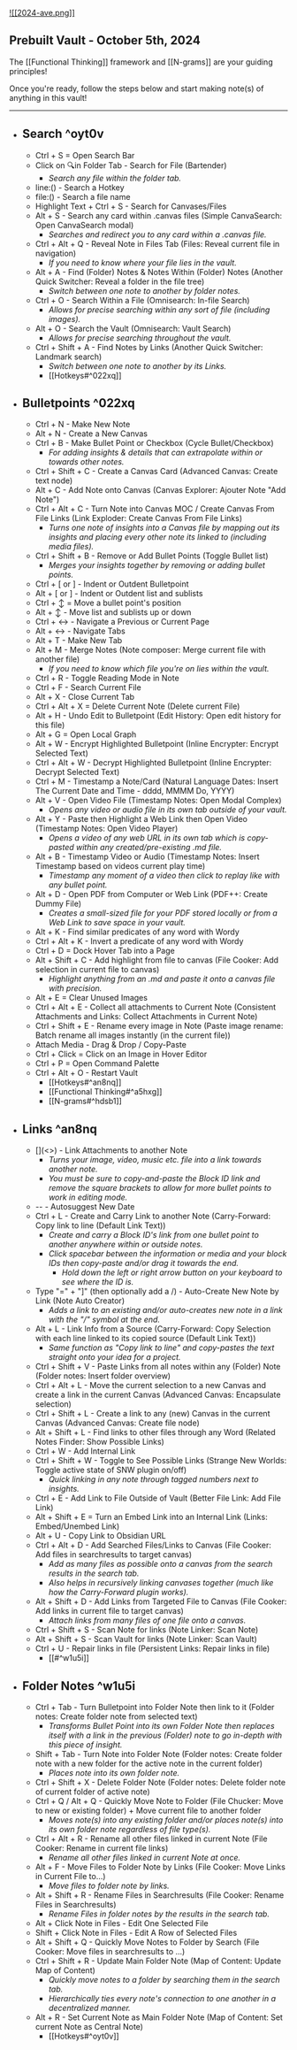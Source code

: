 [![[2024-ave.png]]](<Hotkeys.canvas>)
## Prebuilt Vault - October 5th, 2024

The [[Functional Thinking]] framework and [[N-grams]] are your guiding principles!

Once you're ready, follow the steps below and start making note(s) of anything in this vault!

----

- ## Search ^oyt0v
	- Ctrl + S = Open Search Bar
	- Click on 🔍in Folder Tab - Search for File (Bartender)
		- *Search any file within the folder tab.*
	- line:() - Search a Hotkey
	- file:() - Search a file name
	- Highlight Text + Ctrl + S - Search for Canvases/Files
	- Alt + S - Search any card within .canvas files (Simple CanvaSearch: Open CanvaSearch modal)
		- *Searches and redirect you to any card within a .canvas file.* 
	- Ctrl + Alt + Q - Reveal Note in Files Tab (Files: Reveal current file in navigation)
		- *If you need to know where your file lies in the vault.*
	- Alt + A - Find (Folder) Notes & Notes Within (Folder) Notes (Another Quick Switcher: Reveal a folder in the file tree)
		- *Switch between one note to another by folder notes.*
	- Ctrl + O - Search Within a File (Omnisearch: In-file Search)
		- *Allows for precise searching within any sort of file (including images).*
	- Alt + O - Search the Vault (Omnisearch: Vault Search)
		- *Allows for precise searching throughout the vault.*
	- Ctrl + Shift + A - Find Notes by Links (Another Quick Switcher: Landmark search)
		- *Switch between one note to another by its Links.*
		- [[Hotkeys#^022xq]]

- ## Bulletpoints ^022xq
	- Ctrl + N - Make New Note
	- Alt + N - Create a New Canvas
	- Ctrl + B - Make Bullet Point or Checkbox (Cycle Bullet/Checkbox)
		- *For adding insights & details that can extrapolate within or towards other notes.*
	- Ctrl + Shift + C - Create a Canvas Card (Advanced Canvas: Create text node)
	- Alt + C - Add Note onto Canvas (Canvas Explorer: Ajouter Note "Add Note")
	- Ctrl + Alt + C - Turn Note into Canvas MOC / Create Canvas From File Links (Link Exploder: Create Canvas From File Links)
		- *Turns one note of insights into a Canvas file by mapping out its insights and placing every other note its linked to (including media files).*
	- Ctrl + Shift + B - Remove or Add Bullet Points (Toggle Bullet list)
		- *Merges your insights together by removing or adding bullet points.*
	- Ctrl + [ or ] - Indent or Outdent Bulletpoint
	- Alt + [ or ] - Indent or Outdent list and sublists
	- Ctrl + ↕ = Move a bullet point's position
	- Alt + ↕ - Move list and sublists up or down
	- Ctrl + ↔ - Navigate a Previous or Current Page
	- Alt + ↔ - Navigate Tabs
	- Alt + T - Make New Tab
	- Alt + M - Merge Notes (Note composer: Merge current file with another file)
		- *If you need to know which file you're on lies within the vault.*
	- Ctrl + R - Toggle Reading Mode in Note
	- Ctrl + F - Search Current File
	- Alt + X - Close Current Tab
	- Ctrl + Alt + X = Delete Current Note (Delete current File)
	- Alt + H - Undo Edit to Bulletpoint (Edit History: Open edit history for this file)
	- Alt + G = Open Local Graph
	- Alt + W - Encrypt Highlighted Bulletpoint (Inline Encrypter: Encrypt Selected Text)
	- Ctrl + Alt + W - Decrypt Highlighted Bulletpoint (Inline Encrypter: Decrypt Selected Text)
	- Ctrl + M - Timestamp a Note/Card (Natural Language Dates: Insert The Current Date and Time - dddd, MMMM Do, YYYY)
	- Alt + V - Open Video File (Timestamp Notes: Open Modal Complex)
		- *Opens any video or audio file in its own tab outside of your vault.*
	- Alt + Y - Paste then Highlight a Web Link then Open Video (Timestamp Notes: Open Video Player)
		- *Opens a video of any web URL in its own tab which is copy-pasted within any created/pre-existing .md file.*
	- Alt + B - Timestamp Video or Audio (Timestamp Notes: Insert Timestamp based on videos current play time)
		- *Timestamp any moment of a video then click to replay like with any bullet point.*
	- Alt + D - Open PDF from Computer or Web Link (PDF++: Create Dummy File)
		- *Creates a small-sized file for your PDF stored locally or from a Web Link to save space in your vault.*
	- Alt + K - Find similar predicates of any word with Wordy
	- Ctrl + Alt + K - Invert a predicate of any word with Wordy
	- Ctrl + D = Dock Hover Tab into a Page
	- Alt + Shift + C - Add highlight from file to canvas (File Cooker: Add selection in current file to canvas)
		- *Highlight anything from an .md and paste it onto a canvas file with precision.*
	- Alt + E = Clear Unused Images
	- Ctrl + Alt + E - Collect all attachments to Current Note (Consistent Attachments and Links: Collect Attachments in Current Note)
	- Ctrl + Shift + E - Rename every image in Note (Paste image rename: Batch rename all images instantly (in the current file))
	- Attach Media - Drag & Drop / Copy-Paste
	- Ctrl + Click = Click on an Image in Hover Editor
	- Ctrl + P = Open Command Palette
	- Ctrl + Alt + O - Restart Vault
		- [[Hotkeys#^an8nq]]
		- [[Functional Thinking#^a5hxg]]
		- [[N-grams#^hdsb1]]
- ## Links ^an8nq
	- []\(<>) - Link Attachments to another Note
		- *Turns your image, video, music etc. file into a link towards another note.*
		- *You must be sure to copy-and-paste the Block ID link and remove the square brackets to allow for more bullet points to work in editing mode.*
	- -- - Autosuggest New Date
	- Ctrl + L - Create and Carry Link to another Note (Carry-Forward: Copy link to line (Default Link Text))
		- *Create and carry a Block ID's link from one bullet point to another anywhere within or outside notes.*
		- *Click spacebar between the information or media and your block IDs then copy-paste and/or drag it towards the end.*
			- *Hold down the left or right arrow button on your keyboard to see where the ID is.*
	- Type "=" + "]" (then optionally add a /) - Auto-Create New Note by Link (Note Auto Creator)
		- *Adds a link to an existing and/or auto-creates new note in a link with the "/" symbol at the end.*
	- Alt + L - Link Info from a Source (Carry-Forward: Copy Selection with each line linked to its copied source (Default Link Text))
		- *Same function as "Copy link to line" and copy-pastes the text straight onto your idea for a project.*
	- Ctrl + Shift + V - Paste Links from all notes within any (Folder) Note (Folder notes: Insert folder overview)
	- Ctrl + Alt + L - Move the current selection to a new Canvas and create a link in the current Canvas (Advanced Canvas: Encapsulate selection)
	- Ctrl + Shift + L - Create a link to any (new) Canvas in the current Canvas (Advanced Canvas: Create file node)
	- Alt + Shift + L - Find links to other files through any Word (Related Notes Finder: Show Possible Links)
	- Ctrl + W - Add Internal Link
	- Ctrl + Shift + W - Toggle to See Possible Links (Strange New Worlds: Toggle active state of SNW plugin on/off)
		- *Quick linking in any note through tagged numbers next to insights.*
	- Ctrl + E - Add Link to File Outside of Vault (Better File Link: Add File Link)
	- Alt + Shift + E = Turn an Embed Link into an Internal Link (Links: Embed/Unembed Link)
	- Alt + U - Copy Link to Obsidian URL
	- Ctrl + Alt + D - Add Searched Files/Links to Canvas (File Cooker: Add files in searchresults to target canvas)
		- *Add as many files as possible onto a canvas from the search results in the search tab.*
		- *Also helps in recursively linking canvases together (much like how the Carry-Forward plugin works).*
	- Alt + Shift + D - Add Links from Targeted File to Canvas (File Cooker: Add links in current file to target canvas)
		- *Attach links from many files of one file onto a canvas.*
	- Ctrl + Shift + S - Scan Note for links (Note Linker: Scan Note)
	- Alt + Shift + S - Scan Vault for links (Note Linker: Scan Vault)
	- Ctrl + U - Repair links in file (Persistent Links: Repair links in file)
		- [[#^w1u5i]]
- ## Folder Notes ^w1u5i
	- Ctrl + Tab - Turn Bulletpoint into Folder Note then link to it (Folder notes: Create folder note from selected text)
		- *Transforms Bullet Point into its own Folder Note then replaces itself with a link in the previous (Folder) note to go in-depth with this piece of insight.*
	- Shift + Tab - Turn Note into Folder Note (Folder notes: Create folder note with a new folder for the active note in the current folder)
		- *Places note into its own folder note.*
	- Ctrl + Shift + X - Delete Folder Note (Folder notes: Delete folder note of current folder of active note)
	- Ctrl + Q / Alt + Q - Quickly Move Note to Folder (File Chucker: Move to new or existing folder) + Move current file to another folder
		- *Moves note(s) into any existing folder and/or places note(s) into its own folder note regardless of file type(s).*
	- Ctrl + Alt + R - Rename all other files linked in current Note (File Cooker: Rename in current file links)
		- *Rename all other files linked in current Note at once.*
	- Alt + F - Move Files to Folder Note by Links (File Cooker: Move Links in Current File to...)
		- *Move files to folder note by links.*
	- Alt + Shift + R - Rename Files in Searchresults (File Cooker: Rename Files in Searchresults)
		- *Rename Files in folder notes by the results in the search tab.*
	- Alt + Click Note in Files - Edit One Selected File
	- Shift + Click Note in Files - Edit A Row of Selected Files
	- Alt + Shift + Q - Quickly Move Notes to Folder by Search (File Cooker: Move files in searchresults to ...)
	- Ctrl + Shift + R  - Update Main Folder Note (Map of Content: Update Map of Content)
		- *Quickly move notes to a folder by searching them in the search tab.*
		- *Hierarchically ties every note's connection to one another in a decentralized manner.*
	- Alt + R - Set Current Note as Main Folder Note (Map of Content: Set current Note as Central Note)
		- [[Hotkeys#^oyt0v]]